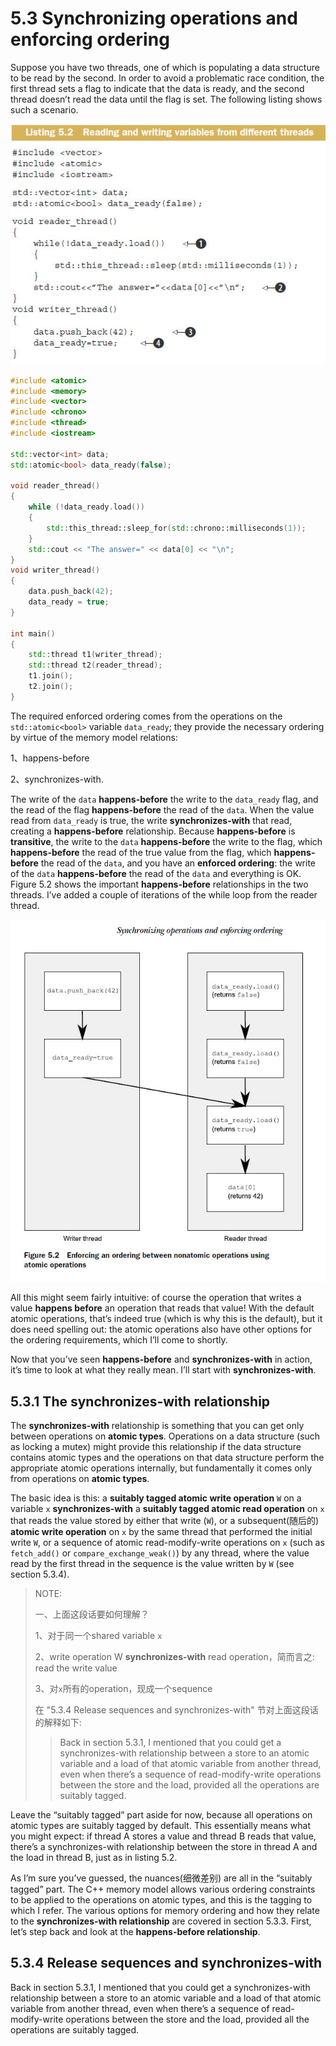 # 5.3 Synchronizing operations and enforcing ordering

Suppose you have two threads, one of which is populating a data structure to be read by the second. In order to avoid a problematic race condition, the first thread sets a flag to indicate that the data is ready, and the second thread doesn’t read the data until the flag is set. The following listing shows such a scenario.

![](./Listing-5.2-Reading-and-writing-variables-from-different-threads.jpg)



```c++
#include <atomic>
#include <memory>
#include <vector>
#include <chrono>
#include <thread>
#include <iostream>

std::vector<int> data;
std::atomic<bool> data_ready(false);

void reader_thread()
{
    while (!data_ready.load())
    {
        std::this_thread::sleep_for(std::chrono::milliseconds(1));
    }
    std::cout << "The answer=" << data[0] << "\n";
}
void writer_thread()
{
    data.push_back(42);
    data_ready = true;
}

int main()
{
    std::thread t1(writer_thread);
    std::thread t2(reader_thread);
    t1.join();
    t2.join();
}
```



The required enforced ordering comes from the operations on the `std::atomic<bool>` variable `data_ready`; they provide the necessary ordering by virtue of the memory model relations:

1、happens-before 

2、synchronizes-with. 

The write of the `data` **happens-before** the write to the `data_ready` flag, and the read of the flag **happens-before** the read of the `data`. When the value read from `data_ready` is true, the write **synchronizes-with** that read, creating a **happens-before** relationship. Because **happens-before** is **transitive**, the write to the `data` **happens-before** the write to the flag, which **happens-before** the read of the true value from the flag, which **happens-before** the read of the `data`, and you have an **enforced ordering**: the write of the `data` **happens-before** the read of the `data` and everything is OK. Figure 5.2 shows the important **happens-before** relationships in the two threads. I’ve added a couple of iterations of the while loop from the reader thread.



![](./Figure-5.2-Enforce-ordering-between-nonatomic-operation-using-atomic-operations.jpg)





All this might seem fairly intuitive: of course the operation that writes a value **happens before** an operation that reads that value! With the default atomic operations, that’s indeed true (which is why this is the default), but it does need spelling out: the atomic operations also have other options for the ordering requirements, which I’ll come to shortly.

Now that you’ve seen **happens-before** and **synchronizes-with** in action, it’s time to look at what they really mean. I’ll start with **synchronizes-with**.

## 5.3.1 The synchronizes-with relationship

The **synchronizes-with** relationship is something that you can get only between operations on **atomic types**. Operations on a data structure (such as locking a mutex) might provide this relationship if the data structure contains atomic types and the operations on that data structure perform the appropriate atomic operations internally, but fundamentally it comes only from operations on **atomic types**.

The basic idea is this: a **suitably tagged atomic write operation** `W` on a variable `x` **synchronizes-with** a **suitably tagged atomic read operation** on `x` that reads the value stored by either that write (`W`), or a subsequent(随后的) **atomic write operation** on `x` by the same thread that performed the initial write `W`, or a sequence of atomic read-modify-write operations on `x` (such as `fetch_add()` or `compare_exchange_weak()`) by any thread, where the value read by the first thread in the sequence is the value written by `W` (see section 5.3.4).

> NOTE:
>
> 一、上面这段话要如何理解？
>
> 1、对于同一个shared variable `x`
>
> 2、write operation W **synchronizes-with** read operation，简而言之: read the write value
>
> 3、对`x`所有的operation，现成一个sequence
>
> 在 "5.3.4 Release sequences and synchronizes-with" 节对上面这段话的解释如下: 
>
> > Back in section 5.3.1, I mentioned that you could get a synchronizes-with relationship between a store to an atomic variable and a load of that atomic variable from another thread, even when there’s a sequence of read-modify-write operations between the store and the load, provided all the operations are suitably tagged.



Leave the “suitably tagged” part aside for now, because all operations on atomic types are suitably tagged by default. This essentially means what you might expect: if thread A stores a value and thread B reads that value, there’s a synchronizes-with relationship between the store in thread A and the load in thread B, just as in listing 5.2.

As I’m sure you’ve guessed, the nuances(细微差别) are all in the “suitably tagged” part. The C++ memory model allows various ordering constraints to be applied to the operations on atomic types, and this is the tagging to which I refer. The various options for memory ordering and how they relate to the **synchronizes-with relationship** are covered in section 5.3.3. First, let’s step back and look at the **happens-before relationship**.



## 5.3.4 Release sequences and synchronizes-with

Back in section 5.3.1, I mentioned that you could get a synchronizes-with relationship between a store to an atomic variable and a load of that atomic variable from another thread, even when there’s a sequence of read-modify-write operations between the store and the load, provided all the operations are suitably tagged.